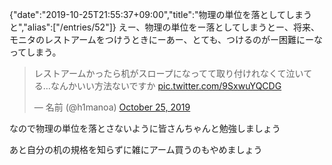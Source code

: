 {"date":"2019-10-25T21:55:37+09:00","title":"物理の単位を落としてしまうと","alias":["/entries/52"]}
えー、物理の単位をー落としてしまうとー、将来、モニタのレストアームをつけうときにーあー、とても、つけるのがー困難にーなってしまう。


<blockquote class="twitter-tweet" data-partner="tweetdeck"><p lang="ja" dir="ltr">レストアームかったら机がスロープになってて取り付けれなくて泣いてる…なんかいい方法ないですか <a href="https://t.co/9SxwuYQCDG">pic.twitter.com/9SxwuYQCDG</a></p>&mdash; 名前 (@h1manoa) <a href="https://twitter.com/h1manoa/status/1187702359255703553?ref_src=twsrc%5Etfw">October 25, 2019</a></blockquote>
<script async src="https://platform.twitter.com/widgets.js" charset="utf-8"></script>

なので物理の単位を落とさないように皆さんちゃんと勉強しましょう

あと自分の机の規格を知らずに雑にアーム買うのもやめましょう

